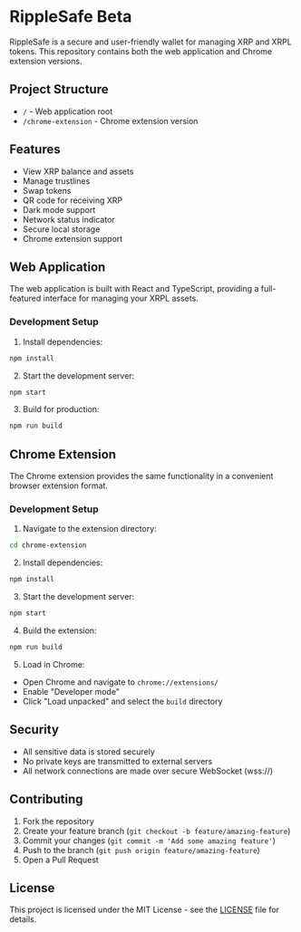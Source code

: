 # RippleSafe Beta

RippleSafe is a secure and user-friendly wallet for managing XRP and XRPL tokens. This repository contains both the web application and Chrome extension versions.

## Project Structure

- `/` - Web application root
- `/chrome-extension` - Chrome extension version

## Features

- View XRP balance and assets
- Manage trustlines
- Swap tokens
- QR code for receiving XRP
- Dark mode support
- Network status indicator
- Secure local storage
- Chrome extension support

## Web Application

The web application is built with React and TypeScript, providing a full-featured interface for managing your XRPL assets.

### Development Setup

1. Install dependencies:
```bash
npm install
```

2. Start the development server:
```bash
npm start
```

3. Build for production:
```bash
npm run build
```

## Chrome Extension

The Chrome extension provides the same functionality in a convenient browser extension format.

### Development Setup

1. Navigate to the extension directory:
```bash
cd chrome-extension
```

2. Install dependencies:
```bash
npm install
```

3. Start the development server:
```bash
npm start
```

4. Build the extension:
```bash
npm run build
```

5. Load in Chrome:
- Open Chrome and navigate to `chrome://extensions/`
- Enable "Developer mode"
- Click "Load unpacked" and select the `build` directory

## Security

- All sensitive data is stored securely
- No private keys are transmitted to external servers
- All network connections are made over secure WebSocket (wss://)

## Contributing

1. Fork the repository
2. Create your feature branch (`git checkout -b feature/amazing-feature`)
3. Commit your changes (`git commit -m 'Add some amazing feature'`)
4. Push to the branch (`git push origin feature/amazing-feature`)
5. Open a Pull Request

## License

This project is licensed under the MIT License - see the [LICENSE](LICENSE) file for details.
